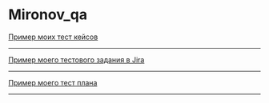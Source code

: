 # Mironov_qa
[Пример моих тест кейсов](https://docs.google.com/spreadsheets/d/1q8hcBHWmUvb9VzryidcCeQL8gqWRGExXJHqGPCQN088/edit?usp=sharing)

---

[Пример моего тестового задания в Jira](https://russ132.atlassian.net/jira/software/c/projects/RUS/boards/1?selectedIssue=RUS-3)

---

[Пример моего тест плана](https://docs.google.com/document/d/1a_8zmccsSwxaaOMltSvOsp2C46j3YUeE/edit?usp=sharing&ouid=111356573153826679069&rtpof=true&sd=true)

---

